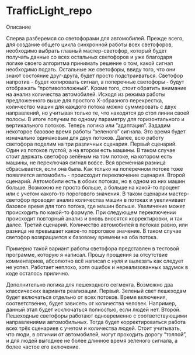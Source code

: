 # TrafficLight_repo

Описание

Сперва разберемся со светофорами для автомобилей.
Прежде всего, для создание общего цикла синхронной работы всех светофоров, необходимо выбрать главный мастер-светофор, который будет получать данные со всех остальных светофоров и уже благодаря логике своего алгоритма принимать решение о том, какой сигнал необходимо подать. Остальные же светофоры, ввиду того, что они знают состояние друг-друга, будет просто подстраиваться. Светофор напротив - будет копировать сигнал, а поперечные светофоры - будут отображать “противоположный”. 
Кроме того, стоит обратить внимание на анализ количества автомобилей. Исходя из режима работы предложенного выше для простого Х-образного перекрестка, количество машин для каждого потока можно суммировать с двух направлений, но учитывая только те, что находятся до стоп линии своей полосы. В итоге получим по одному параметру для горизонтального и вертикального потоков.
Теперь логика или ”адаптация”. 
Зададим некоторое базовое время работы “зеленого” сигнала. 
Это время будет изначально одинаковым для двух потоков.
Далее, всю работу светофора поделим на три различных сценария.
Первый сценарий. 
Один из потоков пустой, а на втором есть машины. 
В таком случае стоит держать светофор зелёным на том потоке, на котором есть машины, не переключая сигнал вовсе. Вся временная разница сбрасывается, если она была. 
Как только на поперечном потоке тоже появляется автомобиль - происходит переключение сценария. 
Второй сценарий.
Автомобили есть в обоих потоках, но в одном из них машин больше. Возможно не просто больше, а больше на какой-то процент или  с учетом какого-то порогового значения. 
В таком сценарии мастер-светофор проводит анализ количества машин в потоках и увеличивает базовое время для того потока, где машин больше. Увеличение может происходить по какой-то формуле.
При следующем переключении происходит повторный анализ и вновь вносятся корректировки, и так далее.
Третий сценарий.
Количество автомобилей в потоках равно, или разница не превышает какое-то пороговое значение. В таком случае светофор возвращается к базовому времени на оба потока.

Примерно такой вариант работы светофора представлен в тестовой программе, которую я написал.
Прошу прощения за отсутствие комментариев, абсолютно всё написал с нуля и вылезать как следует не успел.
Работает неплохо, хотя ошибок и нереализованных задумок в коде осталось прилично.

Дополнительно логика для пешеходного сегмента.
Возможно два классических варианта реализации.
Первый. Зеленый свет пешеходам будет включаться отдельно от всех потоков. Время включения, соответственно, будет зависеть от количества человек. Например, данный этап будет исключаться полностью, если людей нет.
Второй. Пешеходные светофоры работают одновременно с соответствующими направлениями автомобильных.
Тогда будет корректироваться работа всех трёх сценариев с учетом и количества людей. 
Стоит учитывать, что люди, в отличии от автомобилей, могут проходить дорогу “толпой”, и для людей выгоднее не более длинное время зеленого сигнала, а более частое его включение.
